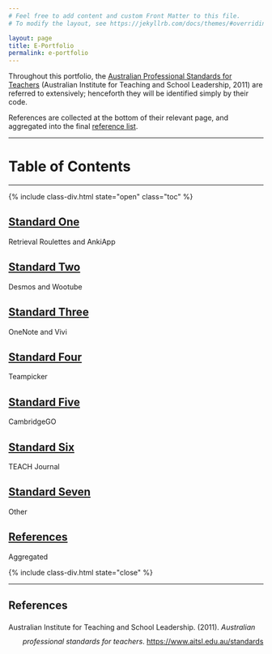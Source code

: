 ```yaml
---
# Feel free to add content and custom Front Matter to this file.
# To modify the layout, see https://jekyllrb.com/docs/themes/#overriding-theme-defaults

layout: page
title: E-Portfolio
permalink: e-portfolio
---
```


Throughout this portfolio, the [Australian Professional Standards for Teachers](https://www.aitsl.edu.au/standards) (Australian Institute for Teaching and School Leadership, 2011) are referred to extensively; henceforth they will be identified simply by their code. 

References are collected at the bottom of their relevant page, and aggregated into the final [reference list](/e-portfolio/references).

---

<div class="center" markdown="1">

# Table of Contents
---


{% include class-div.html state="open" class="toc" %}
## [Standard One](/e-portfolio/standard-1)  
Retrieval Roulettes and AnkiApp

## [Standard Two](/e-portfolio/standard-2)  
Desmos and Wootube

## [Standard Three](/e-portfolio/standard-3)  
OneNote and Vivi

## [Standard Four](/e-portfolio/standard-4)
Teampicker

## [Standard Five](/e-portfolio/standard-5)
CambridgeGO

## [Standard Six](/e-portfolio/standard-6)
TEACH Journal

## [Standard Seven](/e-portfolio/standard-7)
Other

## [References](/e-portfolio/references)
Aggregated

{% include class-div.html state="close" %}


---
## References
</div>

<div class="csl-bib-body" style="line-height: 2; margin-left: 2em; text-indent:-2em;">
  <div class="csl-entry">Australian Institute for Teaching and School Leadership. (2011). <i>Australian professional standards for teachers</i>. <a href="https://www.aitsl.edu.au/standards">https://www.aitsl.edu.au/standards</a></div>
  <span class="Z3988" title="url_ver=Z39.88-2004&amp;ctx_ver=Z39.88-2004&amp;rfr_id=info%3Asid%2Fzotero.org%3A2&amp;rft_val_fmt=info%3Aofi%2Ffmt%3Akev%3Amtx%3Adc&amp;rft.type=document&amp;rft.title=Australian%20professional%20standards%20for%20teachers&amp;rft.description=Australian%20Professional%20Standards%20for%20Teachers&amp;rft.identifier=https%3A%2F%2Fwww.aitsl.edu.au%2Fstandards&amp;rft.au=undefined&amp;rft.date=2011&amp;rft.language=en"></span>
</div>
